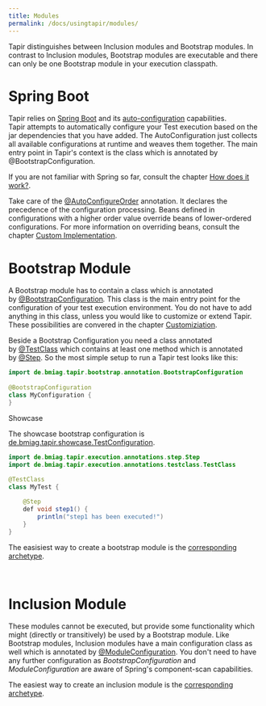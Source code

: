 ```yaml
---
title: Modules
permalink: /docs/usingtapir/modules/
---
```


Tapir distinguishes between Inclusion modules and Bootstrap modules. In
contrast to Inclusion modules, Bootstrap modules are executable and
there can only be one Bootstrap module in your execution classpath.

# Spring Boot

Tapir relies on [Spring Boot](https://projects.spring.io/spring-boot/)
and its
[auto-configuration](http://docs.spring.io/spring-boot/docs/current/reference/htmlsingle/#using-boot-auto-configuration)
capabilities. Tapir attempts to automatically configure your Test
execution based on the jar dependencies that you have added. The
AutoConfiguration just collects all available configurations at runtime
and weaves them together. The main entry point in Tapir's context is the
class which is annotated by @BootstrapConfiguration.

If you are not familiar with Spring so far, consult the chapter [How
does it work?](45219845.html).

Take care of the
[@AutoConfigureOrder](http://docs.spring.io/spring-boot/docs/current/api/org/springframework/boot/autoconfigure/AutoConfigureOrder.html)
annotation. It declares the precedence of the configuration processing.
Beans defined in configurations with a higher order value override beans
of lower-ordered configurations. For more information on overriding
beans, consult the chapter [Custom
Implementation](Custom_Implementation).

# Bootstrap Module

A Bootstrap module has to contain a class which is annotated
by [@BootstrapConfiguration](https://psbm-mvnrepo-p.intranet.kiel.bmiag.de/tapir/latest/apidocs/de/bmiag/tapir/bootstrap/annotation/BootstrapConfiguration.html)*.*
This class is the main entry point for the configuration of your test
execution environment. You do not have to add anything in this class,
unless you would like to customize or extend Tapir. These possibilities
are convered in the chapter [Customiziation](Customiziation).

Beside a Bootstrap Configuration you need a class annotated
by [@TestClass](https://psbm-mvnrepo-p.intranet.kiel.bmiag.de/tapir/latest/apidocs/de/bmiag/tapir/execution/annotations/testclass/TestClass.html)
which contains at least one method which is annotated
by [@Step](https://psbm-mvnrepo-p.intranet.kiel.bmiag.de/tapir/latest/apidocs/de/bmiag/tapir/execution/annotations/step/Step.html).
So the most simple setup to run a Tapir test looks like this:

``` java
import de.bmiag.tapir.bootstrap.annotation.BootstrapConfiguration
 
@BootstrapConfiguration
class MyConfiguration {
}
```

Showcase

The showcase bootstrap configuration is
[de.bmiag.tapir.showcase.TestConfiguration](https://psbm-mvnrepo-p.intranet.kiel.bmiag.de/tapir/latest/apidocs/de/bmiag/tapir/showcase/TestConfiguration.html).

``` java
import de.bmiag.tapir.execution.annotations.step.Step
import de.bmiag.tapir.execution.annotations.testclass.TestClass
 
@TestClass
class MyTest {

    @Step
    def void step1() {
        println("step1 has been executed!")
    }
}
```

The easisiest way to create a bootstrap module is the [corresponding
archetype](Archetypes_47218729.html#Archetypes-tapir-bootstrap-archetype).

 

# Inclusion Module

These modules cannot be executed, but provide some functionality which
might (directly or transitively) be used by a Bootstrap module. Like
Bootstrap modules, Inclusion modules have a main configuration class as
well which is annotated
by [@ModuleConfiguration](https://psbm-mvnrepo-p.intranet.kiel.bmiag.de/tapir/latest/apidocs/de/bmiag/tapir/bootstrap/annotation/ModuleConfiguration.html).
You don't need to have any further configuration as
*BootstrapConfiguration* and *ModuleConfiguration* are aware of Spring's
component-scan capabilities.

The easiest way to create an inclusion module is the [corresponding
archetype](Archetypes_47218729.html#Archetypes-tapir-module-archetype).
